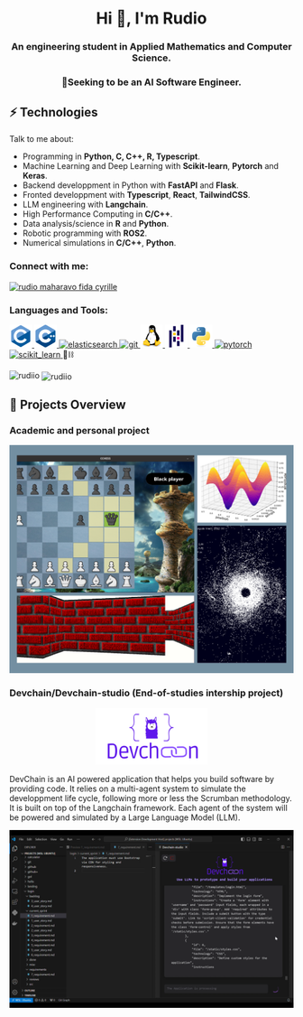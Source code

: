
<h1 align="center">Hi 👋, I'm Rudio</h1>
<h3 align="center">An engineering student in Applied Mathematics and Computer Science.</h3>
<h3 align="center">🚀Seeking to be an AI Software Engineer.</h3>

## ⚡ Technologies
Talk to me about:
- Programming in **Python, C, C++, R, Typescript**.
- Machine Learning and Deep Learning with **Scikit-learn**, **Pytorch** and **Keras**.
- Backend developpment in Python with **FastAPI** and **Flask**.
- Fronted developpment with **Typescript**, **React**, **TailwindCSS**.
- LLM engineering with **Langchain**.
- High Performance Computing in **C/C++**.
- Data analysis/science in **R** and **Python**.
- Robotic programming with **ROS2**.
- Numerical simulations in **C/C++**, **Python**.

<h3 align="left">Connect with me:</h3>
<p align="left">
<a href="https://www.linkedin.com/in/rudio-maharavo-fida-cyrille-6b8321224/" target="blank"><img align="center" src="https://raw.githubusercontent.com/rahuldkjain/github-profile-readme-generator/master/src/images/icons/Social/linked-in-alt.svg" alt="rudio maharavo fida cyrille" height="30" width="40" /></a>
</p>

<h3 align="left">Languages and Tools:</h3>
<p align="left"> <a href="https://www.cprogramming.com/" target="_blank" rel="noreferrer"> <img src="https://raw.githubusercontent.com/devicons/devicon/master/icons/c/c-original.svg" alt="c" width="40" height="40"/> </a> <a href="https://www.w3schools.com/cpp/" target="_blank" rel="noreferrer"> <img src="https://raw.githubusercontent.com/devicons/devicon/master/icons/cplusplus/cplusplus-original.svg" alt="cplusplus" width="40" height="40"/> </a> <a href="https://www.elastic.co" target="_blank" rel="noreferrer"> <img src="https://www.vectorlogo.zone/logos/elastic/elastic-icon.svg" alt="elasticsearch" width="40" height="40"/> </a> <a href="https://git-scm.com/" target="_blank" rel="noreferrer"> <img src="https://www.vectorlogo.zone/logos/git-scm/git-scm-icon.svg" alt="git" width="40" height="40"/> </a> <a href="https://www.linux.org/" target="_blank" rel="noreferrer"> <img src="https://raw.githubusercontent.com/devicons/devicon/master/icons/linux/linux-original.svg" alt="linux" width="40" height="40"/> </a> <a href="https://pandas.pydata.org/" target="_blank" rel="noreferrer"> <img src="https://raw.githubusercontent.com/devicons/devicon/2ae2a900d2f041da66e950e4d48052658d850630/icons/pandas/pandas-original.svg" alt="pandas" width="40" height="40"/> </a> <a href="https://www.python.org" target="_blank" rel="noreferrer"> <img src="https://raw.githubusercontent.com/devicons/devicon/master/icons/python/python-original.svg" alt="python" width="40" height="40"/> </a> <a href="https://pytorch.org/" target="_blank" rel="noreferrer"> <img src="https://www.vectorlogo.zone/logos/pytorch/pytorch-icon.svg" alt="pytorch" width="40" height="40"/> </a> <a href="https://scikit-learn.org/" target="_blank" rel="noreferrer"> <img src="https://upload.wikimedia.org/wikipedia/commons/0/05/Scikit_learn_logo_small.svg" alt="scikit_learn" width="40" height="40"/> </a> 🦜⛓️ </p>

<p><img align="left" src="https://github-readme-stats.vercel.app/api/top-langs?username=rudiio&show_icons=true&locale=en&layout=compact" alt="rudiio" /></p>

<p>&nbsp;<img align="center" src="https://github-readme-stats.vercel.app/api?username=rudiio&show_icons=true&locale=en" alt="rudiio" /></p>

## 🔭 Projects Overview

### Academic and personal project
<img src="./banner.png" alt="drawing"/>

### Devchain/Devchain-studio (End-of-studies intership project)
<div align="center">
<img src="./Devchain_logo.svg" height=100 width=200 alt="drawing" class="center"/>
</div>

DevChain is an AI powered application that helps you build software by providing code. It relies on a multi-agent system to simulate the developpment life cycle, following more or less the Scrumban methodology. It is built on top of the Langchain framework. Each agent of the system will be powered and simulated by a Large Language Model (LLM).

<img src="./devchain-studio.png" alt="drawing"/>

<!--
**Rudiio/Rudiio** is a ✨ _special_ ✨ repository because its `README.md` (this file) appears on your GitHub profile.

Here are some ideas to get you started:

- 🔭 I’m currently working on ...
- 🌱 I’m currently learning ...
- 👯 I’m looking to collaborate on ...
- 🤔 I’m looking for help with ...
- 💬 Ask me about ...
- 📫 How to reach me: ...
- 😄 Pronouns: ...
- ⚡ Fun fact: ...
-->
